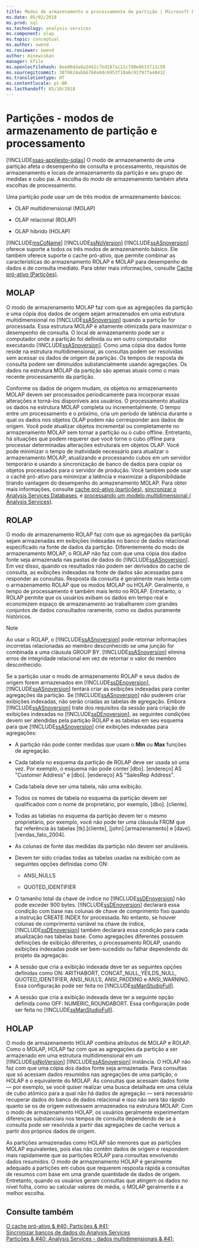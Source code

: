 ```yaml
---
title: Modos de armazenamento e processamento de partição | Microsoft Docs
ms.date: 05/02/2018
ms.prod: sql
ms.technology: analysis-services
ms.component: olap
ms.topic: conceptual
ms.author: owend
ms.reviewer: owend
author: minewiskan
manager: kfile
ms.openlocfilehash: 6ee06dda8a2442c7bd187ac11c780e8633712c50
ms.sourcegitcommit: 38f8824abb6760a9dc6953f10a6c91f97fa48432
ms.translationtype: HT
ms.contentlocale: pt-BR
ms.lasthandoff: 05/10/2018
---
```

# <a name="partitions---partition-storage-modes-and-processing"></a>Partições - modos de armazenamento de partição e processamento
[!INCLUDE[ssas-appliesto-sqlas](../../includes/ssas-appliesto-sqlas.md)]
  O modo de armazenamento de uma partição afeta o desempenho de consulta e processamento, requisitos de armazenamento e locais de armazenamento da partição e seu grupo de medidas e cubo pai. A escolha do modo de armazenamento também afeta escolhas de processamento.  
  
 Uma partição pode usar um de três modos de armazenamento básicos:  
  
-   OLAP multidimensional (MOLAP)  
  
-   OLAP relacional (ROLAP)  
  
-   OLAP híbrido (HOLAP)  
  
 [!INCLUDE[msCoName](../../includes/msconame-md.md)] [!INCLUDE[ssNoVersion](../../includes/ssnoversion-md.md)] [!INCLUDE[ssASnoversion](../../includes/ssasnoversion-md.md)] oferece suporte a todos os três modos de armazenamento básico. Ele também oferece suporte o cache pró-ativo, que permite combinar as características do armazenamento ROLAP e MOLAP para desempenho de dados e de consulta imediato. Para obter mais informações, consulte [Cache pró-ativo &#40;Partições&#41;](../../analysis-services/multidimensional-models-olap-logical-cube-objects/partitions-proactive-caching.md).  
  
## <a name="molap"></a>MOLAP  
 O modo de armazenamento MOLAP faz com que as agregações da partição e uma cópia dos dados de origem sejam armazenados em uma estrutura multidimensional no [!INCLUDE[ssASnoversion](../../includes/ssasnoversion-md.md)] quando a partição for processada. Essa estrutura MOLAP é altamente otimizada para maximizar o desempenho de consulta. O local de armazenamento pode ser o computador onde a partição foi definida ou em outro computador executando [!INCLUDE[ssASnoversion](../../includes/ssasnoversion-md.md)]. Como uma cópia dos dados fonte reside na estrutura multidimensional, as consultas podem ser resolvidas sem acessar os dados de origem da partição. Os tempos de resposta de consulta podem ser diminuídos substancialmente usando agregações. Os dados na estrutura MOLAP da partição são apenas atuais como o mais recente processamento da partição.  
  
 Conforme os dados de origem mudam, os objetos no armazenamento MOLAP devem ser processados periodicamente para incorporar essas alterações e torná-los disponíveis aos usuários. O processamento atualiza os dados na estrutura MOLAP completa ou incrementalmente. O tempo entre um processamento e o próximo, cria um período de latência durante o qual os dados nos objetos OLAP podem não corresponder aos dados de origem. Você pode atualizar objetos incremental ou completamente no armazenamento MOLAP sem tornar a partição ou o cubo offline. Entretanto, há situações que podem requerer que você torne o cubo offline para processar determinadas alterações estruturais em objetos OLAP. Você pode minimizar o tempo de inatividade necessário para atualizar o armazenamento MOLAP, atualizando e processando cubos em um servidor temporário e usando a sincronização de banco de dados para copiar os objetos processados para o servidor de produção.  Você também pode usar o cachê pró-ativo para minimizar a latência e maximizar a disponibilidade tirando vantagem do desempenho do armazenamento MOLAP. Para obter mais informações, consulte [cache pró-ativo &#40;partições&#41;](../../analysis-services/multidimensional-models-olap-logical-cube-objects/partitions-proactive-caching.md), [sincronizar o Analysis Services Databases](../../analysis-services/multidimensional-models/synchronize-analysis-services-databases.md), e [processando um modelo multidimensional &#40; Analysis Services&#41;](../../analysis-services/multidimensional-models/processing-a-multidimensional-model-analysis-services.md).  
  
## <a name="rolap"></a>ROLAP  
 O modo de armazenamento ROLAP faz com que as agregações da partição sejam armazenadas em exibições indexadas no banco de dados relacional especificado na fonte de dados da partição. Diferentemente do modo de armazenamento MOLAP, o ROLAP não faz com que uma cópia dos dados fonte seja armazenada nas pastas de dados do [!INCLUDE[ssASnoversion](../../includes/ssasnoversion-md.md)]. Em vez disso, quando os resultados não podem ser derivados do cache de consulta, as exibições indexadas na fonte de dados são acessadas para responder as consultas. Resposta da consulta é geralmente mais lenta com o armazenamento ROLAP que os modos MOLAP ou HOLAP. Geralmente, o tempo de processamento é também mais lento no ROLAP. Entretanto, o ROLAP permite que os usuários exibam os dados em tempo real e economizem espaço de armazenamento ao trabalharem com grandes conjuntos de dados consultados raramente, como os dados puramente históricos.  
  
> [!NOTE]  
>  Ao usar o ROLAP, o [!INCLUDE[ssASnoversion](../../includes/ssasnoversion-md.md)] pode retornar informações incorretas relacionadas ao membro desconhecido se uma junção for combinada a uma cláusula GROUP BY. [!INCLUDE[ssASnoversion](../../includes/ssasnoversion-md.md)] elimina erros de integridade relacional em vez de retornar o valor do membro desconhecido.  
  
 Se a partição usar o modo de armazenamento ROLAP e seus dados de origem forem armazenados em [!INCLUDE[ssDEnoversion](../../includes/ssdenoversion-md.md)], [!INCLUDE[ssASnoversion](../../includes/ssasnoversion-md.md)] tentará criar as exibições indexadas para conter agregações da partição. Se [!INCLUDE[ssASnoversion](../../includes/ssasnoversion-md.md)] não puderem criar exibições indexadas, não serão criadas as tabelas de agregação. Embora [!INCLUDE[ssASnoversion](../../includes/ssasnoversion-md.md)] trate dos requisitos da sessão para criação de exibições indexadas no [!INCLUDE[ssDEnoversion](../../includes/ssdenoversion-md.md)], as seguintes condições devem ser atendidas pela partição ROLAP e as tabelas em seu esquema para que [!INCLUDE[ssASnoversion](../../includes/ssasnoversion-md.md)] crie exibições indexadas para agregações:  
  
-   A partição não pode conter medidas que usam o **Min** ou **Max** funções de agregação.  
  
-   Cada tabela no esquema da partição de ROLAP deve ser usada só uma vez. Por exemplo, o esquema não pode conter [dbo]. [endereço] AS "Customer Address" e [dbo]. [endereço] AS "SalesRep Address".  
  
-   Cada tabela deve ser uma tabela, não uma exibição.  
  
-   Todos os nomes de tabela no esquema da partição devem ser qualificados com o nome de proprietário, por exemplo, [dbo]. [cliente].  
  
-   Todas as tabelas no esquema da partição devem ter o mesmo proprietário, por exemplo, você não pode ter uma cláusula FROM que faz referência às tabelas [tk].[cliente], [john].[armazenamento] e [dave].[vendas_fato_2004].  
  
-   As colunas de fonte das medidas da partição não devem ser anuláveis.  
  
-   Devem ter sido criadas todas as tabelas usadas na exibição com as seguintes opções definidas como ON:  
  
    -   ANSI_NULLS  
  
    -   QUOTED_IDENTIFIER  
  
-   O tamanho total da chave de índice no [!INCLUDE[ssDEnoversion](../../includes/ssdenoversion-md.md)] não pode exceder 900 bytes. [!INCLUDE[ssDEnoversion](../../includes/ssdenoversion-md.md)] declarará essa condição com base nas colunas de chave de comprimento fixo quando a instrução CREATE INDEX for processada. No entanto, se houver colunas de comprimento variável na chave de índice, [!INCLUDE[ssDEnoversion](../../includes/ssdenoversion-md.md)] também declarará essa condição para cada atualização nas tabelas base. Como agregações diferentes possuem definições de exibição diferentes, o processamento ROLAP, usando exibições indexadas pode ser bem-sucedido ou falhar dependendo do projeto da agregação.  
  
-   A sessão que cria a exibição indexada deve ter as seguintes opções definidas como ON: ARITHABORT, CONCAT_NULL_YEILDS_NULL, QUOTED_IDENTIFIER, ANSI_NULLS, ANSI_PADDING e ANSI_WARNING. Essa configuração pode ser feita no [!INCLUDE[ssManStudioFull](../../includes/ssmanstudiofull-md.md)].  
  
-   A sessão que cria a exibição indexada deve ter a seguinte opção definida como OFF: NUMERIC_ROUNDABORT. Essa configuração pode ser feita no [!INCLUDE[ssManStudioFull](../../includes/ssmanstudiofull-md.md)].  
  
## <a name="holap"></a>HOLAP  
 O modo de armazenamento HOLAP combina atributos de MOLAP e ROLAP. Como o MOLAP, HOLAP faz com que as agregações da partição a ser armazenado em uma estrutura multidimensional em um [!INCLUDE[ssNoVersion](../../includes/ssnoversion-md.md)] [!INCLUDE[ssASnoversion](../../includes/ssasnoversion-md.md)] instância. O HOLAP não faz com que uma cópia dos dados fonte seja armazenada. Para consultas que só acessam dados resumidos nas agregações de uma partição, o HOLAP é o equivalente do MOLAP. As consultas que acessam dados fonte — por exemplo, se você quiser realizar uma busca detalhada em uma célula de cubo atômico para a qual não há dados de agregação — será necessário recuperar dados do banco de dados relacional e isso não será tão rápido quanto se os de origem estivessem armazenados na estrutura MOLAP. Com o modo de armazenamento HOLAP, os usuários geralmente experimentam diferenças substanciais nos tempos de consulta dependendo de se a consulta pode ser resolvida a partir das agregações de cache versus a partir dos próprios dados de origem.  
  
 As partições armazenadas como HOLAP são menores que as partições MOLAP equivalentes, pois elas não contêm dados de origem e respondem mais rapidamente que as partições ROLAP para consultas envolvendo dados resumidos. O modo de armazenamento HOLAP é geralmente adequado a partições em cubos que requerem resposta rápida a consultas de resumos com base em uma grande quantidade de dados de origem. Entretanto, quando os usuários geram consultas que atingem os dados no nível folha, como ao calcular valores de média, o MOLAP geralmente é a melhor escolha.  
  
## <a name="see-also"></a>Consulte também  
 [O cache pró-ativo & #40; Partições & #41;](../../analysis-services/multidimensional-models-olap-logical-cube-objects/partitions-proactive-caching.md)   
 [Sincronizar bancos de dados do Analysis Services](../../analysis-services/multidimensional-models/synchronize-analysis-services-databases.md)   
 [Partições & #40; Analysis Services - dados multidimensionais & #41;](../../analysis-services/multidimensional-models-olap-logical-cube-objects/partitions-analysis-services-multidimensional-data.md)  
  
  
